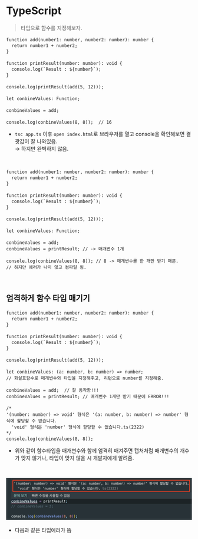 # TypeScript

> 타입으로 함수를 지정해보자.

```TS
function add(number1: number, number2: number): number {
  return number1 + number2;
}

function printResult(number: number): void {
  console.log(`Result : ${number}`);
}

console.log(printResult(add(5, 12)));

let conbineValues: Function;

conbineValues = add;

console.log(conbineValues(8, 8));  // 16
```

- `tsc app.ts` 이후 `open index.html`로 브라우저를 열고 console을 확인해보면 결괏값이 잘 나와있음.  
  → 하지만 완벽하지 않음.

<br>

```TS
function add(number1: number, number2: number): number {
  return number1 + number2;
}

function printResult(number: number): void {
  console.log(`Result : ${number}`);
}

console.log(printResult(add(5, 12)));

let conbineValues: Function;

conbineValues = add;
conbineValues = printResult; // -> 매개변수 1개

console.log(conbineValues(8, 8)); // 8 -> 매개변수를 한 개만 받기 때문.
// 하지만 에러가 나지 않고 컴파일 됨.
```

<br>

## 엄격하게 함수 타입 매기기

```TS
function add(number1: number, number2: number): number {
  return number1 + number2;
}

function printResult(number: number): void {
  console.log(`Result : ${number}`);
}

console.log(printResult(add(5, 12)));

let conbineValues: (a: number, b: number) => number;
// 화살표함수로 매개변수와 타입을 지정해주고, 리턴으로 number를 지정해줌.

conbineValues = add;  // 잘 동작함!!!
conbineValues = printResult; // 매개변수 1개만 받기 때문에 ERROR!!!

/*
'(number: number) => void' 형식은 '(a: number, b: number) => number' 형식에 할당할 수 없습니다.
  'void' 형식은 'number' 형식에 할당할 수 없습니다.ts(2322)
*/
console.log(conbineValues(8, 8));
```

- 위와 같이 함수타입을 매개변수와 함께 엄격히 매겨주면 캡처처럼 매개변수의 개수가 맞지 않거나, 타입이 맞지 않을 시 개발자에게 알려줌.

<br>

![Type Error](../../screen/typescript%20error.png)

- 다음과 같은 타입에러가 뜸
